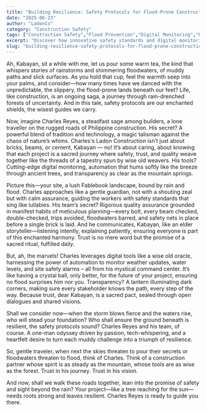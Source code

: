 ```yaml
---
title: "Building Resilience: Safety Protocols for Flood-Prone Construction Sites"
date: "2025-06-23"
author: "LadonCo"
category: "Construction Safety"
tags: ["Construction Safety","Flood Prevention","Digital Monitoring","Philippines Construction","Safety Protocols"]
excerpt: "Discover how innovative safety standards and digital monitoring can safeguard construction projects against floods and slippery terrains, ensuring resilience and trust on every site."
slug: "building-resilience-safety-protocols-for-flood-prone-construction-sites"
---
```


Ah, Kabayan, sit a while with me, let us pour some warm tea, the kind that whispers stories of rainstorms and shimmering floodwaters, of muddy paths and slick surfaces. As you hold that cup, feel the warmth seep into your palms, and consider—how many times have we danced with the unpredictable, the slippery, the flood-prone lands beneath our feet? Life, like construction, is an ongoing saga, a journey through rain-drenched forests of uncertainty. And in this tale, safety protocols are our enchanted shields, the wisest guides we carry.

Now, imagine Charles Reyes, a steadfast sage among builders, a lone traveller on the rugged roads of Philippine construction. His secret? A powerful blend of tradition and technology, a magic talisman against the chaos of nature’s whims. Charles's Ladon Construction isn’t just about bricks, beams, or cement, Kabayan — no! It’s about caring, about knowing that each project is a sacred journey where safety, trust, and quality weave together like the threads of a tapestry spun by wise old weavers. His tools? Cutting-edge digital monitoring, automation that hums softly like the breeze through ancient trees, and transparency as clear as the mountain springs.

Picture this—your site, a lush Fablebook landscape, bound by rain and flood. Charles approaches like a gentle guardian, not with a shouting zeal but with calm assurance, guiding the workers with safety standards that sing like lullabies. His team’s secret? Rigorous quality assurance grounded in manifest habits of meticulous planning—every bolt, every beam checked, double-checked, trips avoided, floodwaters barred, and safety nets in place before a single brick is laid. And he communicates, Kabayan, like an elder storyteller—listening intently, explaining patiently, ensuring everyone is part of this enchanted harmony. Trust is no mere word but the promise of a sacred ritual, fulfilled daily.

But, ah, the marvels! Charles leverages digital tools like a wise old oracle, harnessing the power of automation to monitor weather updates, water levels, and site safety alarms – all from his mystical command center. It’s like having a crystal ball, only better, for the future of your project, ensuring no flood surprises him nor you. Transparency? A lantern illuminating dark corners, making sure every stakeholder knows the path, every step of the way. Because trust, dear Kabayan, is a sacred pact, sealed through open dialogues and shared visions.

Shall we consider now—when the storm blows fierce and the waters rise, who will stead your foundation? Who shall ensure the ground beneath is resilient, the safety protocols sound? Charles Reyes and his team, of course. A one-man odyssey driven by passion, tech-whispering, and a heartfelt desire to turn each muddy challenge into a triumph of resilience.

So, gentle traveler, when next the skies threaten to pour their secrets or floodwaters threaten to flood, think of Charles. Think of a construction partner whose spirit is as steady as the mountain, whose tools are as wise as the forest. Trust in his journey. Trust in his vision.

And now, shall we walk these roads together, lean into the promise of safety and sight beyond the rain? Your project—like a tree reaching for the sun—needs roots strong and leaves resilient. Charles Reyes is ready to guide you there.